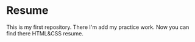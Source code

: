 # Resume
This is my first repository. There I'm add my practice work.
Now you can find there HTML&CSS resume.
